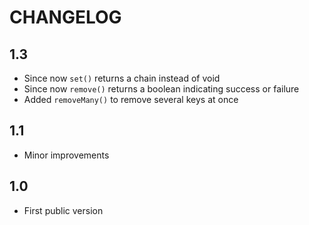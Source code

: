 CHANGELOG
=========

1.3
---

 * Since now `set()` returns a chain instead of void
 * Since now `remove()` returns a boolean indicating success or failure
 * Added `removeMany()` to remove several keys at once

1.1
---

 * Minor improvements

1.0
---

 * First public version